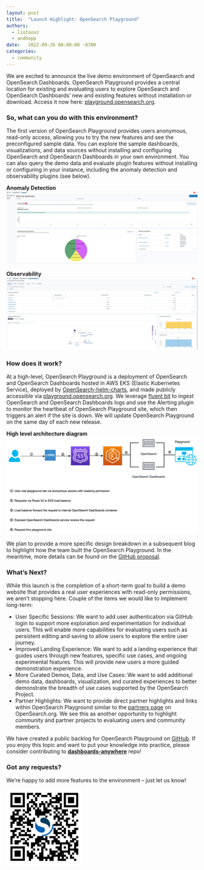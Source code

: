 ```yaml
---
layout: post
title:  "Launch Highlight: OpenSearch Playground"
authors:
  - liutaoaz
  - andhopp
date:   2022-09-26 00:00:00 -0700
categories:
  - community
---
```


We are excited to announce the live demo environment of OpenSearch and OpenSearch Dashboards. OpenSearch Playground provides a central location for existing and evaluating users to explore OpenSearch and OpenSearch Dashboards’ new and existing features without installation or download. Access it now here: [playground.opensearch.org](https://playground.opensearch.org).

### So, what can you do with this environment?

The first version of OpenSearch Playground provides users anonymous, read-only access, allowing you to try the new features and see the preconfigured sample data. You can explore the sample dashboards, visualizations, and data sources without installing and configuring OpenSearch and OpenSearch Dashboards in your own environment. You can also query the demo data and evaluate plugin features without installing or configuring in your instance, including the anomaly detection and observability plugins (see below).

**Anomaly Detection**
![Anomaly Detection](/assets/media/blog-images/2022-09-26-opensearch-playground/anomaly-detection.png)

**Observability**
![Observability](/assets/media/blog-images/2022-09-26-opensearch-playground/observability.png)

### How does it work?

At a high-level, OpenSearch Playground is a deployment of OpenSearch and OpenSearch Dashboards hosted in AWS EKS (Elastic Kubernetes Service), deployed by [OpenSearch-helm-charts](https://github.com/opensearch-project/helm-charts), and made publicly accessible via [playground.opensearch.org](https://playground.opensearch.org/app/home). We leverage [fluent bit](https://github.com/opensearch-project/dashboards-anywhere/blob/main/config/playground/metrics/fluent-bit/fluent-bit.yaml) to ingest OpenSearch and OpenSearch Dashboards logs and use the Alerting plugin to monitor the heartbeat of OpenSearch Playground site, which then triggers an alert if the site is down. We will update OpenSearch Playground on the same day of each new release.

**High level architecture diagram**
![High level architecture diagram](/assets/media/blog-images/2022-09-26-opensearch-playground/playground-high-level-diagram.png)

We plan to provide a more specific design breakdown in a subsequent blog to highlight how the team built the OpenSearch Playground. In the meantime, more details can be found on the [GitHub proposal](https://github.com/opensearch-project/dashboards-anywhere/issues/9).

### What’s Next?

While this launch is the completion of a short-term goal to build a demo website that provides a real user experiences with read-only permissions, we aren’t stopping here. Couple of the items we would like to implement long-term:

* User Specific Sessions: We want to add user authentication via GitHub login to support more exploration and experimentation for individual users. This will enable more capabilities for evaluating users such as persistent editing and saving to allow users to explore the entire user journey.
* Improved Landing Experience: We want to add a landing experience that guides users through new features, specific use cases, and ongoing experimental features. This will provide new users a more guided demonstration experience.
* More Curated Demos, Data, and Use Cases: We want to add additional demo data, dashboards, visualization, and curated experiences to better demonstrate the breadth of use cases supported by the OpenSearch Project.
* Partner Highlights: We want to provide direct partner highlights and links within OpenSearch Playground similar to the [partners page](https://opensearch.org/partners) on OpenSearch.org. We see this as another opportunity to highlight community and partner projects to evaluating users and community members.

We have created a public backlog for OpenSearch Playground on [GitHub](https://github.com/opensearch-project/dashboards-anywhere/projects/1). If you enjoy this topic and want to put your knowledge into practice, please consider contributing to [**dashboards-anywhere**](https://github.com/opensearch-project/dashboards-anywhere) repo!

### Got any requests?

We’re happy to add more features to the environment – just let us know!

<img src="../assets/media/blog-images/2022-09-26-opensearch-playground/playground-static-qr-code.png" width="200" height="200" />